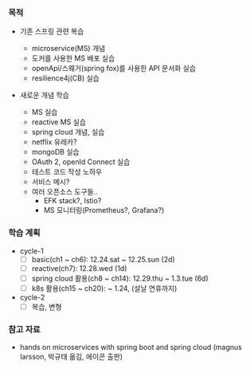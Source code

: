 
### 목적
- 기존 스프링 관련 복습
  - microservice(MS) 개념
  - 도커를 사용한 MS 배포 실습
  - openApi/스웨거(spring fox)를 사용한 API 문서화 실습
  - resilience4j(CB) 실습
  
- 새로운 개념 학습
  - MS 실습
  - reactive MS 실습
  - spring cloud 개념, 실습
  - netflix 유레카?
  - mongoDB 실습 
  - OAuth 2, openId Connect 실습
  - 테스트 코드 작성 노하우
  - 서비스 메시?
  - 여러 오픈소스 도구들..
    - EFK stack?, Istio?
    - MS 모니터링(Prometheus?, Grafana?)
  

### 학습 계획
- cycle-1
  -[ ] basic(ch1 ~ ch6): 12.24.sat ~ 12.25.sun (2d)
  -[ ] reactive(ch7): 12.28.wed (1d)
  -[ ] spring cloud 활용(ch8 ~ ch14): 12.29.thu ~ 1.3.tue (6d)
  -[ ] k8s 활용(ch15 ~ ch20): ~ 1.24, (설날 연휴까지)
  
- cycle-2
  -[ ] 복습, 변형

### 참고 자료
- hands on microservices with spring boot and spring cloud (magnus larsson, 박규태 옮김, 에이콘 출판)

